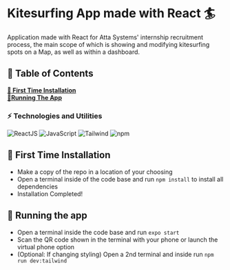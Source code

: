 # Kitesurfing App made with React 🏄
Application made with React for Atta Systems' internship recruitment process, the main scope of which is showing and modifying kitesurfing spots on a Map, as well as within a dashboard.

## 📑 Table of Contents

**[📃 First Time Installation](#-first-time-installation)**<br>
**[📱Running The App](#-running-the-app)**<br>

### ⚡ Technologies and Utilities
![ReactJS](https://img.shields.io/badge/React-20232A?style=for-the-badge&logo=react&logoColor=61DAFB)
![JavaScript](https://img.shields.io/badge/-JavaScript-black?style=flat-square&logo=javascript)
![Tailwind](https://img.shields.io/badge/Tailwind_CSS-38B2AC?style=for-the-badge&logo=tailwind-css&logoColor=white)
<img alt="npm" src="https://img.shields.io/badge/-NPM-CB3837?style=flat-square&logo=npm&logoColor=white" />


## 📃 First Time Installation

- Make a copy of the repo in a location of your choosing
- Open a terminal inside of the code base and run `npm install` to install all dependencies 
- Installation Completed!

## 📱 Running the app
- Open a terminal inside the code base and run `expo start`
- Scan the QR code shown in the terminal with your phone or launch the virtual phone option
- (Optional: If changing styling) Open a 2nd terminal and inside run `npm run dev:tailwind`
